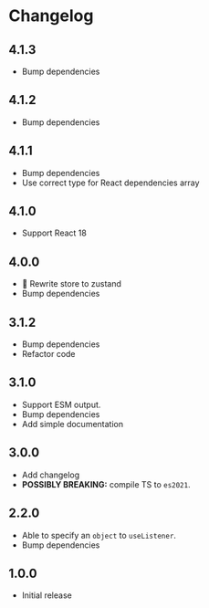 # Changelog

## 4.1.3

- Bump dependencies

## 4.1.2

- Bump dependencies

## 4.1.1

- Bump dependencies
- Use correct type for React dependencies array

## 4.1.0

- Support React 18

## 4.0.0

- 🚀 Rewrite store to zustand
- Bump dependencies

## 3.1.2

- Bump dependencies
- Refactor code

## 3.1.0

- Support ESM output.
- Bump dependencies
- Add simple documentation

## 3.0.0

- Add changelog
- **POSSIBLY BREAKING:** compile TS to `es2021`.

## 2.2.0

- Able to specify an `object` to `useListener`.
- Bump dependencies

## 1.0.0

- Initial release
